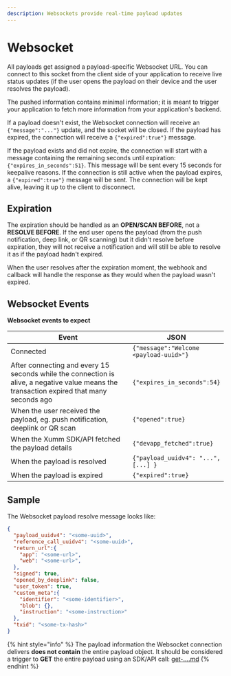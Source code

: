 ```yaml
---
description: Websockets provide real-time payload updates
---
```


# Websocket

All payloads get assigned a payload-specific Websocket URL. You can connect to this socket from the client side of your application to receive live status updates (if the user opens the payload on their device and the user resolves the payload).

The pushed information contains minimal information; it is meant to trigger your application to fetch more information from your application's backend.

If a payload doesn't exist, the Websocket connection will receive an `{"message":"..."}` update, and the socket will be closed. If the payload has expired, the connection will receive a `{"expired":true"}` message.

If the payload exists and did not expire, the connection will start with a message containing the remaining seconds until expiration: `{"expires_in_seconds":51}`. This message will be sent every 15 seconds for keepalive reasons. If the connection is still active when the payload expires, a `{"expired":true"}` message will be sent. The connection will be kept alive, leaving it up to the client to disconnect.

## Expiration

The expiration should be handled as an **OPEN/SCAN BEFORE**, not a **RESOLVE BEFORE**. If the end user opens the payload (from the push notification, deep link, or QR scanning) but it didn't resolve before expiration, they will not receive a notification and will still be able to resolve it as if the payload hadn't expired.

When the user resolves after the expiration moment, the webhook and callback will handle the response as they would when the payload wasn't expired.

## Websocket Events

**Websocket events to expect**

<table><thead><tr><th width="348">Event</th><th>JSON</th></tr></thead><tbody><tr><td>Connected</td><td><code>{"message":"Welcome &#x3C;payload-uuid>"}</code></td></tr><tr><td>After connecting and every 15 seconds while the connection is alive, a negative value means the transaction expired that many seconds ago</td><td><code>{"expires_in_seconds":54}</code></td></tr><tr><td>When the user received the payload, eg. push notification, deeplink or QR scan</td><td><code>{"opened":true}</code></td></tr><tr><td>When the Xumm SDK/API fetched the payload details</td><td><code>{"devapp_fetched":true}</code></td></tr><tr><td>When the payload is resolved</td><td><code>{"payload_uuidv4": "...", [...] }</code></td></tr><tr><td>When the payload is expired</td><td><code>{"expired":true}</code></td></tr></tbody></table>

## Sample

The Websocket payload resolve message looks like:

```json
{
  "payload_uuidv4": "<some-uuid>",
  "reference_call_uuidv4": "<some-uuid>",
  "return_url":{
    "app": "<some-url>",
    "web": "<some-url>",
  },
  "signed": true,
  "opened_by_deeplink": false,
  "user_token": true,
  "custom_meta":{
    "identifier": "<some-identifier>",
    "blob": {},
    "instruction": "<some-instruction>"
  },
  "txid": "<some-tx-hash>"
}
```

{% hint style="info" %}
The payload information the Websocket connection delivers **does not contain** the entire payload object. It should be considered a trigger to **GET** the entire payload using an SDK/API call: [get-....md](../../../js-ts-sdk/sdk-syntax/xumm.payload-.../get-....md "mention")
{% endhint %}
